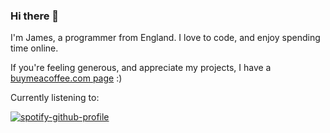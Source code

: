  ### Hi there 👋

I'm James, a programmer from England. I love to code, and enjoy spending time online.

If you're feeling generous, and appreciate my projects, I have a [buymeacoffee.com page](https://www.buymeacoffee.com/jameshawkins) :)

Currently listening to:

[![spotify-github-profile](https://spotify-github-profile.vercel.app/api/view?uid=jhawki2005&cover_image=true&theme=novatorem&show_offline=false&background_color=121212&bar_color=53b14f&bar_color_cover=true)](https://spotify-github-profile.vercel.app/api/view?uid=jhawki2005&redirect=true)


